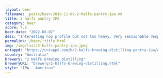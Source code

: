 ```yaml
---
layout: beer
filename: _posts/beer/2016-11-09-2-halfs-pantry-ipa.md
title: 2 halfs pantry IPA
category: beer
score: 7.5
beer-date: "2022-08-07"
desc: "Interesting hop profile but not too heavy. Very sessionable despite the abv"
permalink: /beer/:title.html
img: /img/list/2-halfs-pantry-ipa.jpeg
untappd: "https://untappd.com/b/2-halfs-brewing-distilling-pantry-ipa/4830920"
country: "Australia"
brewery: "2 Halfs Brewing Distilling"
breweryURL: "brewery/2-halfs-brewing-distilling.html"
style: "IPA - American"
---
```

